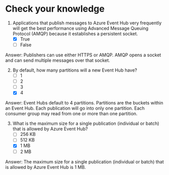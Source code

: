 # Check your knowledge

1. Applications that publish messages to Azure Event Hub very frequently will get the best performance using Advanced Message Queuing Protocol (AMQP) because it establishes a persistent socket.
    - [x] True
    - [ ] False

Answer: Publishers can use either HTTPS or AMQP. AMQP opens a socket and can send multiple messages over that socket.

2. By default, how many partitions will a new Event Hub have?
    - [ ] 1
    - [ ] 2
    - [ ] 3
    - [x] 4

Answer: Event Hubs default to 4 partitions. Partitions are the buckets within an Event Hub. Each publication will go into only one partition. Each consumer group may read from one or more than one partition.

3. What is the maximum size for a single publication (individual or batch) that is allowed by Azure Event Hub?
    - [ ] 256 KB
    - [ ] 512 KB
    - [x] 1 MB
    - [ ] 2 MB

Answer: The maximum size for a single publication (individual or batch) that is allowed by Azure Event Hub is 1 MB.
